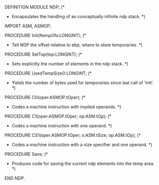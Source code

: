 DEFINITION MODULE NDP;
(*
 * Encapsulates the handling of an conceptually infinite ndp stack.
 *)

IMPORT ASM, ASMOP;

PROCEDURE Init(ftempOfs:LONGINT); 
(*
 * Tell NDP the offset relative to ebp, where to store temporaries.
 *)

PROCEDURE SetTop(top:LONGINT); 
(*
 * Sets explicitly the number of elements in the ndp stack.
 *)

PROCEDURE UsedTempSize():LONGINT; 
(*
 * Yields the number of bytes used for temporaries since last call of 'Init'.
 *)

PROCEDURE C0(oper:ASMOP.tOper); 
(*
 * Codes a machine instruction with implied operands.
 *)

PROCEDURE C1(oper:ASMOP.tOper; op:ASM.tOp); 
(*
 * Codes a machine instruction with one operand.
 *)

PROCEDURE CS1(oper:ASMOP.tOper; s:ASM.tSize; op:ASM.tOp); 
(*
 * Codes a machine instruction with a size specifier and one operand.
 *)

PROCEDURE Save;
(*
 * Produces code for saving the current ndp elements into the temp area.
 *)

END NDP.
